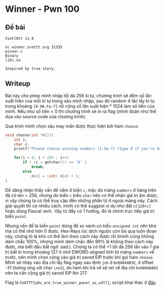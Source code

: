 # Winner - Pwn 100
## Đề bài
```
Vietl0tt v1.0

nc winner.svattt.org 31335
winner.c
Binary
libc.so

Inspired by true story.
```

## Writeup
Bài này cho phép mình nhập tối đa 256 kí tự, chương trình sẽ đếm số lần xuất hiện của mỗi kí tự trong xâu mình nhập, sau đó random 4 lần lấy kí tự trong khoảng `[0-9A-Fa-f]` rồi cộng số lần xuất hiện * 1024 làm số tiền của mình. Nếu như số tiền < 0 thì chương trình sẽ in ra flag (mình đoán như thế dựa vào source code của chương trình).

Quá trình mình chọn xâu may mắn được thực hiện bởi hàm `choose`:

```c
void choose(int *n[]){
    int i;
    char c;
    printf("Please choose winning numbers [1-9a-f] (type 0 if you're done)\n");

    for(i = 0; i < 256 ; i++)
        if ( (c = getchar()) == '0' )
            break;
        else
            n[c] = (int) n[c] + 1;
}
```

Dễ dàng nhận thấy vấn đề nằm ở biến `c`, mặc dù mảng `numbers` ở hàng trên đã có len = 256, nhưng do biến `c` kiểu `char` nên có thể nhận giá trị âm được, vì vậy chúng ta có thể truy cập đến những phần tử ở ngoài mảng này. Cách giải quyết thì có nhiều cách, mình có thể suggest ví dụ như đặt `n[128+c]` hoặc dùng Pascal :evil:. Vậy từ đấy có 1 hướng, đó là chỉnh trực tiếp giá trị biến `point`.

Nhưng vấn đề là biến `point` dùng để so sánh có kiểu `unsigned int` nên khó mà có thể nhỏ hơn 0 được. Hex-Rays lúc dịch ngược còn bỏ qua luôn đoạn này, chứng tỏ là khó có thể làm theo cách này được rồi (mình cũng không dám chắc 100%, nhưng mình dám chắc đến 99% là không theo cách này được, mà biết đâu bất ngờ :sad:). Chúng ta có thể +1 tối đa 256 lần vào 1 giá trị bất kì trong khoảng 127 ô nhớ DWORD-aligned tính từ mảng `numbers` về trước, nên mình chọn cộng vào giá trị saved EIP trước khi gọi hàm `choose`. Mình sẽ nhảy vào địa chỉ lấy flag ngay sau lệnh `jnb` ở `0x08048B3E`, ở offset -31 (tương ứng với char `\xe1`), do hàm khi trả về sẽ ret về địa chỉ `0x08048A65` nên ta cần cộng giá trị saved EIP lên 217.

Flag là `SVATTT{y0u_are_true_winner_pwner_as_w3ll}`, script khai thác ở [đây](https://github.com/chitoge/SVATTT-Writeups/blob/master/pwn/winner/pwn1.py).